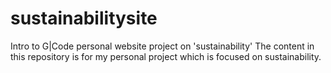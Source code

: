 # sustainabilitysite
Intro to G|Code personal website project on 'sustainability'
The content in this repository is for my personal project which is focused on sustainability.
